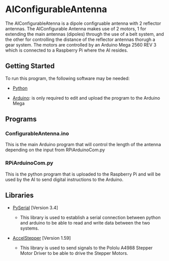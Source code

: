# AIConfigurableAntenna
The AIConfigurableAtenna is a dipole configruable antenna with 2 reflector antennas. The AIConfigurable Antenna makes use of 2 motors, 1 for extending the main antennas (dipoles) through the use of a belt system, and the other for controlling the distance of the reflector antennas thorugh a gear system. The motors are controlled by an Arduino Mega 2560 REV 3 which is connected to a Raspberry Pi where the AI resides. 

## Getting Started
To run this program, the following software may be needed:
- [Python](https://www.python.org/downloads/)

- [Arduino](https://www.arduino.cc/en/main/software): is only required to edit and upload the program to the Arduino Mega

## Programs
### ConfigurableAntenna.ino
This is the main Arduino program that will control the length of the antenna depending on the input from RPiArduinoCom.py

### RPiArduinoCom.py
This is the python program that is uploaded to the Raspberry Pi and will be used by the AI to send digital instructions to the Arduino.

## Libraries
- [PySerial](https://pypi.org/project/pyserial/) [Version 3.4]
  - This library is used to establish a serial connection between python and arduino to be able to read and write data between the two systems.
  
- [AccelStepper](https://www.airspayce.com/mikem/arduino/AccelStepper/) [Version 1.59] 
  - This library is used to send signals to the Pololu A4988 Stepper Motor Driver to be able to drive the Stepper Motors.
